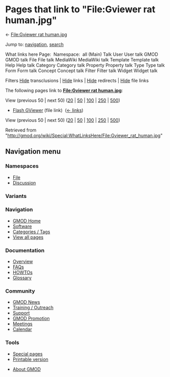 <div id="mw-page-base" class="noprint">

</div>

<div id="mw-head-base" class="noprint">

</div>

<div id="content" class="mw-body" role="main">

<span id="top"></span>

<div id="mw-js-message" style="display:none;">

</div>



# <span dir="auto">Pages that link to "File:Gviewer rat human.jpg"</span>

<div id="bodyContent">

<div id="contentSub">

← [File:Gviewer rat
human.jpg](/wiki/File:Gviewer_rat_human.jpg "File:Gviewer rat human.jpg")

</div>

<div id="jump-to-nav" class="mw-jump">

Jump to: [navigation](#mw-navigation), [search](#p-search)

</div>

<div id="mw-content-text">

What links here Page:  Namespace:  all (Main) Talk User User talk GMOD
GMOD talk File File talk MediaWiki MediaWiki talk Template Template talk
Help Help talk Category Category talk Property Property talk Type Type
talk Form Form talk Concept Concept talk Filter Filter talk Widget
Widget talk

Filters
[Hide](/mediawiki/index.php?title=Special:WhatLinksHere/File:Gviewer_rat_human.jpg&hidetrans=1 "Special:WhatLinksHere/File:Gviewer rat human.jpg")
transclusions \|
[Hide](/mediawiki/index.php?title=Special:WhatLinksHere/File:Gviewer_rat_human.jpg&hidelinks=1 "Special:WhatLinksHere/File:Gviewer rat human.jpg")
links \|
[Hide](/mediawiki/index.php?title=Special:WhatLinksHere/File:Gviewer_rat_human.jpg&hideredirs=1 "Special:WhatLinksHere/File:Gviewer rat human.jpg")
redirects \|
[Hide](/mediawiki/index.php?title=Special:WhatLinksHere/File:Gviewer_rat_human.jpg&hideimages=1 "Special:WhatLinksHere/File:Gviewer rat human.jpg")
file links

The following pages link to **[File:Gviewer rat
human.jpg](/wiki/File:Gviewer_rat_human.jpg "File:Gviewer rat human.jpg")**:

View (previous 50 \| next 50)
([20](/mediawiki/index.php?title=Special:WhatLinksHere/File:Gviewer_rat_human.jpg&limit=20 "Special:WhatLinksHere/File:Gviewer rat human.jpg")
\|
[50](/mediawiki/index.php?title=Special:WhatLinksHere/File:Gviewer_rat_human.jpg&limit=50 "Special:WhatLinksHere/File:Gviewer rat human.jpg")
\|
[100](/mediawiki/index.php?title=Special:WhatLinksHere/File:Gviewer_rat_human.jpg&limit=100 "Special:WhatLinksHere/File:Gviewer rat human.jpg")
\|
[250](/mediawiki/index.php?title=Special:WhatLinksHere/File:Gviewer_rat_human.jpg&limit=250 "Special:WhatLinksHere/File:Gviewer rat human.jpg")
\|
[500](/mediawiki/index.php?title=Special:WhatLinksHere/File:Gviewer_rat_human.jpg&limit=500 "Special:WhatLinksHere/File:Gviewer rat human.jpg"))

- [Flash GViewer](/wiki/Flash_GViewer "Flash GViewer") (file link) ‎
  <span class="mw-whatlinkshere-tools">([←
  links](/mediawiki/index.php?title=Special:WhatLinksHere&target=Flash+GViewer "Special:WhatLinksHere"))</span>

View (previous 50 \| next 50)
([20](/mediawiki/index.php?title=Special:WhatLinksHere/File:Gviewer_rat_human.jpg&limit=20 "Special:WhatLinksHere/File:Gviewer rat human.jpg")
\|
[50](/mediawiki/index.php?title=Special:WhatLinksHere/File:Gviewer_rat_human.jpg&limit=50 "Special:WhatLinksHere/File:Gviewer rat human.jpg")
\|
[100](/mediawiki/index.php?title=Special:WhatLinksHere/File:Gviewer_rat_human.jpg&limit=100 "Special:WhatLinksHere/File:Gviewer rat human.jpg")
\|
[250](/mediawiki/index.php?title=Special:WhatLinksHere/File:Gviewer_rat_human.jpg&limit=250 "Special:WhatLinksHere/File:Gviewer rat human.jpg")
\|
[500](/mediawiki/index.php?title=Special:WhatLinksHere/File:Gviewer_rat_human.jpg&limit=500 "Special:WhatLinksHere/File:Gviewer rat human.jpg"))

</div>

<div class="printfooter">

Retrieved from
"<http://gmod.org/wiki/Special:WhatLinksHere/File:Gviewer_rat_human.jpg>"

</div>

<div id="catlinks" class="catlinks catlinks-allhidden">

</div>

<div class="visualClear">

</div>

</div>

</div>

<div id="mw-navigation">

## Navigation menu

<div id="mw-head">



<div id="left-navigation">

<div id="p-namespaces" class="vectorTabs" role="navigation"
aria-labelledby="p-namespaces-label">

### Namespaces

- <span id="ca-nstab-image"><a href="/wiki/File:Gviewer_rat_human.jpg" accesskey="c"
  title="View the file page [c]">File</a></span>
- <span id="ca-talk"><a
  href="/mediawiki/index.php?title=File_talk:Gviewer_rat_human.jpg&amp;action=edit&amp;redlink=1"
  accesskey="t"
  title="Discussion about the content page [t]">Discussion</a></span>

</div>

<div id="p-variants" class="vectorMenu emptyPortlet" role="navigation"
aria-labelledby="p-variants-label">

### 

### Variants[](#)

<div class="menu">

</div>

</div>

</div>

<div id="right-navigation">





</div>



</div>

</div>

</div>

<div id="mw-panel">

<div id="p-logo" role="banner">

<a href="/wiki/Main_Page"
style="background-image: url(http://gmod.org/images/GMOD-cogs.png);"
title="Visit the main page"></a>

</div>

<div id="p-Navigation" class="portal" role="navigation"
aria-labelledby="p-Navigation-label">

### Navigation

<div class="body">

- <span id="n-GMOD-Home">[GMOD Home](/wiki/Main_Page)</span>
- <span id="n-Software">[Software](/wiki/GMOD_Components)</span>
- <span id="n-Categories-.2F-Tags">[Categories /
  Tags](/wiki/Categories)</span>
- <span id="n-View-all-pages">[View all
  pages](/wiki/Special:AllPages)</span>

</div>

</div>

<div id="p-Documentation" class="portal" role="navigation"
aria-labelledby="p-Documentation-label">

### Documentation

<div class="body">

- <span id="n-Overview">[Overview](/wiki/Overview)</span>
- <span id="n-FAQs">[FAQs](/wiki/Category:FAQ)</span>
- <span id="n-HOWTOs">[HOWTOs](/wiki/Category:HOWTO)</span>
- <span id="n-Glossary">[Glossary](/wiki/Glossary)</span>

</div>

</div>

<div id="p-Community" class="portal" role="navigation"
aria-labelledby="p-Community-label">

### Community

<div class="body">

- <span id="n-GMOD-News">[GMOD News](/wiki/GMOD_News)</span>
- <span id="n-Training-.2F-Outreach">[Training /
  Outreach](/wiki/Training_and_Outreach)</span>
- <span id="n-Support">[Support](/wiki/Support)</span>
- <span id="n-GMOD-Promotion">[GMOD
  Promotion](/wiki/GMOD_Promotion)</span>
- <span id="n-Meetings">[Meetings](/wiki/Meetings)</span>
- <span id="n-Calendar">[Calendar](/wiki/Calendar)</span>

</div>

</div>

<div id="p-tb" class="portal" role="navigation"
aria-labelledby="p-tb-label">

### Tools

<div class="body">

- <span id="t-specialpages"><a href="/wiki/Special:SpecialPages" accesskey="q"
  title="A list of all special pages [q]">Special pages</a></span>
- <span id="t-print"><a
  href="/mediawiki/index.php?title=Special:WhatLinksHere/File:Gviewer_rat_human.jpg&amp;printable=yes"
  rel="alternate" accesskey="p"
  title="Printable version of this page [p]">Printable version</a></span>

</div>

</div>

</div>

</div>

<div id="footer" role="contentinfo">

- <span id="footer-places-about">[About
  GMOD](/wiki/GMOD:About "GMOD:About")</span>

<!-- -->






</div>
